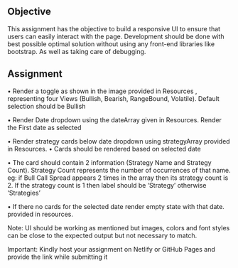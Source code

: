 ## Objective

This assignment has the objective to build a responsive UI to ensure that users can easily
interact with the page. Development should be done with best possible optimal solution
without using any front-end libraries like bootstrap. As well as taking care of debugging.

## Assignment

• Render a toggle as shown in the image provided in Resources , representing four Views
(Bullish, Bearish, RangeBound, Volatile). Default selection should be Bullish

• Render Date dropdown using the dateArray given in Resources. Render the First date as
selected

• Render strategy cards below date dropdown using strategyArray provided in Resources.
• Cards should be rendered based on selected date

• The card should contain 2 information (Strategy Name and Strategy Count). Strategy Count
represents the number of occurrences of that name. eg: if Bull Call Spread appears 2 times in
the array then its strategy count is 2. If the strategy count is 1 then label should be ‘Strategy’
otherwise ‘Strategies’

• If there no cards for the selected date render empty state with that date. provided in
resources.

Note: UI should be working as mentioned but images, colors and font styles can be close to the
expected output but not necessary to match.

Important: Kindly host your assignment on Netlify or GitHub Pages and provide the link
while submitting it
